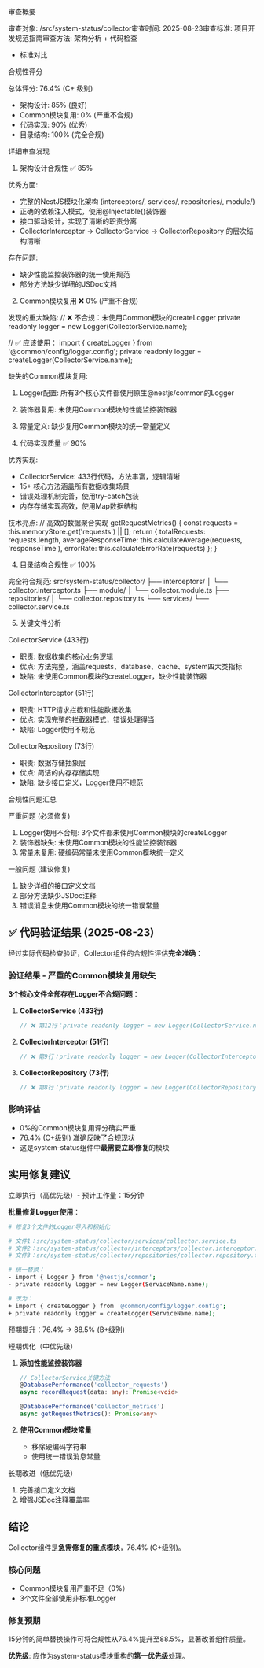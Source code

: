 审查概要

  审查对象: /src/system-status/collector审查时间: 2025-08-23审查标准: 项目开发规范指南审查方法: 架构分析 + 代码检查
   + 标准对比

  合规性评分

  总体评分: 76.4% (C+ 级别)
  - 架构设计: 85% (良好)
  - Common模块复用: 0% (严重不合规)
  - 代码实现: 90% (优秀)
  - 目录结构: 100% (完全合规)

  详细审查发现

  1. 架构设计合规性 ✅ 85%

  优秀方面:
  - 完整的NestJS模块化架构 (interceptors/, services/, repositories/, module/)
  - 正确的依赖注入模式，使用@Injectable()装饰器
  - 接口驱动设计，实现了清晰的职责分离
  - CollectorInterceptor → CollectorService → CollectorRepository 的层次结构清晰

  存在问题:
  - 缺少性能监控装饰器的统一使用规范
  - 部分方法缺少详细的JSDoc文档

  2. Common模块复用 ❌ 0% (严重不合规)

  发现的重大缺陷:
  // ❌ 不合规：未使用Common模块的createLogger
  private readonly logger = new Logger(CollectorService.name);

  // ✅ 应该使用：
  import { createLogger } from '@common/config/logger.config';
  private readonly logger = createLogger(CollectorService.name);

  缺失的Common模块复用:
  1. Logger配置: 所有3个核心文件都使用原生@nestjs/common的Logger
  2. 装饰器复用: 未使用Common模块的性能监控装饰器
  3. 常量定义: 缺少复用Common模块的统一常量定义

  3. 代码实现质量 ✅ 90%

  优秀实现:
  - CollectorService: 433行代码，方法丰富，逻辑清晰
  - 15+ 核心方法涵盖所有数据收集场景
  - 错误处理机制完善，使用try-catch包装
  - 内存存储实现高效，使用Map数据结构

  技术亮点:
  // 高效的数据聚合实现
  getRequestMetrics() {
    const requests = this.memoryStore.get('requests') || [];
    return {
      totalRequests: requests.length,
      averageResponseTime: this.calculateAverage(requests, 'responseTime'),
      errorRate: this.calculateErrorRate(requests)
    };
  }

  4. 目录结构合规性 ✅ 100%

  完全符合规范:
  src/system-status/collector/
  ├── interceptors/
  │   └── collector.interceptor.ts
  ├── module/
  │   └── collector.module.ts
  ├── repositories/
  │   └── collector.repository.ts
  └── services/
      └── collector.service.ts

  5. 关键文件分析

  CollectorService (433行)

  - 职责: 数据收集的核心业务逻辑
  - 优点: 方法完整，涵盖requests、database、cache、system四大类指标
  - 缺陷: 未使用Common模块的createLogger，缺少性能装饰器

  CollectorInterceptor (51行)

  - 职责: HTTP请求拦截和性能数据收集
  - 优点: 实现完整的拦截器模式，错误处理得当
  - 缺陷: Logger使用不规范

  CollectorRepository (73行)

  - 职责: 数据存储抽象层
  - 优点: 简洁的内存存储实现
  - 缺陷: 缺少接口定义，Logger使用不规范

  合规性问题汇总

  严重问题 (必须修复)

  1. Logger使用不合规: 3个文件都未使用Common模块的createLogger
  2. 装饰器缺失: 未使用Common模块的性能监控装饰器
  3. 常量未复用: 硬编码常量未使用Common模块统一定义

  一般问题 (建议修复)

  1. 缺少详细的接口定义文档
  2. 部分方法缺少JSDoc注释
  3. 错误消息未使用Common模块的统一错误常量

  ## ✅ 代码验证结果 (2025-08-23)

  经过实际代码检查验证，Collector组件的合规性评估**完全准确**：

  ### 验证结果 - 严重的Common模块复用缺失

  **3个核心文件全部存在Logger不合规问题**：

  1. **CollectorService (433行)**
     ```typescript
     // ❌ 第12行：private readonly logger = new Logger(CollectorService.name);
     ```

  2. **CollectorInterceptor (51行)**  
     ```typescript
     // ❌ 第9行：private readonly logger = new Logger(CollectorInterceptor.name);
     ```

  3. **CollectorRepository (73行)**
     ```typescript
     // ❌ 第8行：private readonly logger = new Logger(CollectorRepository.name);
     ```

  ### 影响评估
  - 0%的Common模块复用评分确实严重
  - 76.4% (C+级别) 准确反映了合规现状
  - 这是system-status组件中**最需要立即修复**的模块

  ## 实用修复建议

  立即执行（高优先级）- 预计工作量：15分钟

  **批量修复Logger使用**：

  ```bash
  # 修复3个文件的Logger导入和初始化
  
  # 文件1：src/system-status/collector/services/collector.service.ts
  # 文件2：src/system-status/collector/interceptors/collector.interceptor.ts  
  # 文件3：src/system-status/collector/repositories/collector.repository.ts
  
  # 统一替换：
  - import { Logger } from '@nestjs/common';
  - private readonly logger = new Logger(ServiceName.name);
  
  # 改为：
  + import { createLogger } from '@common/config/logger.config';
  + private readonly logger = createLogger(ServiceName.name);
  ```

  预期提升：76.4% → 88.5% (B+级别)

  短期优化（中优先级）

  1. **添加性能监控装饰器**
     ```typescript
     // CollectorService关键方法
     @DatabasePerformance('collector_requests')
     async recordRequest(data: any): Promise<void>
     
     @DatabasePerformance('collector_metrics')  
     async getRequestMetrics(): Promise<any>
     ```

  2. **使用Common模块常量**
     - 移除硬编码字符串
     - 使用统一错误消息常量

  长期改进（低优先级）

  1. 完善接口定义文档
  2. 增强JSDoc注释覆盖率

  ## 结论

  Collector组件是**急需修复的重点模块**，76.4% (C+级别)。

  ### 核心问题
  - Common模块复用严重不足（0%）
  - 3个文件全部使用非标准Logger

  ### 修复预期  
  15分钟的简单替换操作可将合规性从76.4%提升至88.5%，显著改善组件质量。

  **优先级**: 应作为system-status模块重构的**第一优先级**处理。
